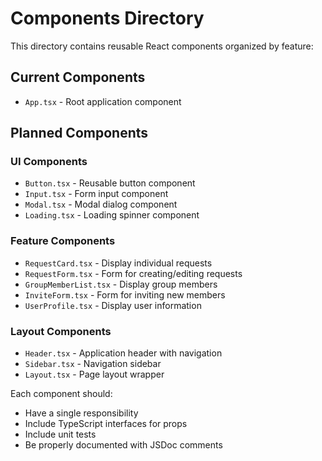 # Components Directory

This directory contains reusable React components organized by feature:

## Current Components

- `App.tsx` - Root application component

## Planned Components

### UI Components

- `Button.tsx` - Reusable button component
- `Input.tsx` - Form input component
- `Modal.tsx` - Modal dialog component
- `Loading.tsx` - Loading spinner component

### Feature Components

- `RequestCard.tsx` - Display individual requests
- `RequestForm.tsx` - Form for creating/editing requests
- `GroupMemberList.tsx` - Display group members
- `InviteForm.tsx` - Form for inviting new members
- `UserProfile.tsx` - Display user information

### Layout Components

- `Header.tsx` - Application header with navigation
- `Sidebar.tsx` - Navigation sidebar
- `Layout.tsx` - Page layout wrapper

Each component should:

- Have a single responsibility
- Include TypeScript interfaces for props
- Include unit tests
- Be properly documented with JSDoc comments
